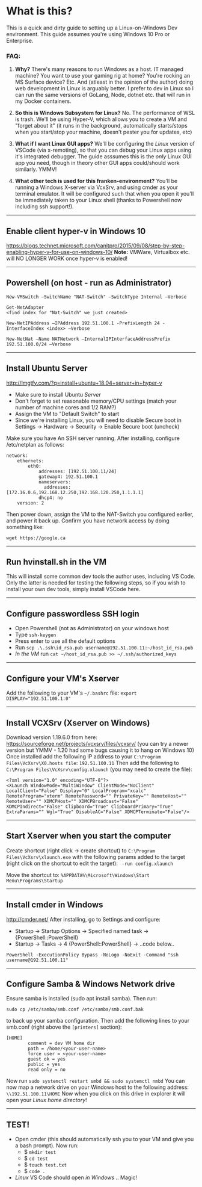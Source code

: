 # What is this?
This is a quick and dirty guide to setting up a Linux-on-Windows Dev environment. This guide assumes you're using Windows 10 Pro or Enterprise.
### FAQ:
1. **Why?**
There's many reasons to run Windows as a host. IT managed machine? You want to use your gaming rig at home? You're rocking an MS Surface device? Etc. And (atleast in the opinion of the author) doing web development in Linux is arguably better. I prefer to dev in Linux so I can run the same versions of GoLang, Node, dotnet etc. that will run in my Docker containers.

2. **So this is Windows Subsystem for Linux?**
No. The performance of WSL is trash. We'll be using Hyper-V, which allows you to create a VM and "forget about it" (it runs in the background, automatically starts/stops when you start/stop your machine, doesn't pester you for updates, etc)

3. **What if I want Linux GUI apps?**
We'll be configuring the _Linux_ version of VSCode (via x-remoting), so that you can debug your Linux apps using it's integrated debugger. The guide asssumes this is the _only_ Linux GUI app you need, though in theory other GUI apps could/should work similarly. YMMV!

4. **What other tech is used for this franken-environment?**
You'll be running a Windows X-server via VcxSrv, and using cmder as your terminal emulator. It will be configured such that when you open it you'll be immediately taken to your Linux shell (thanks to Powershell now including ssh support!).

-----------------------------------
Enable client hyper-v in Windows 10
-----------------------------------
https://blogs.technet.microsoft.com/canitpro/2015/09/08/step-by-step-enabling-hyper-v-for-use-on-windows-10/
**Note:** VMWare, Virtualbox etc. will NO LONGER WORK once hyper-v is enabled!

-------------------------------------------
Powershell (on host - run as Administrator)
-------------------------------------------
```
New-VMSwitch –SwitchName "NAT-Switch" –SwitchType Internal –Verbose

Get-NetAdapter
<find index for "Nat-Switch" we just created>

New-NetIPAddress –IPAddress 192.51.100.1 -PrefixLength 24 -InterfaceIndex <index> –Verbose

New-NetNat –Name NATNetwork –InternalIPInterfaceAddressPrefix 192.51.100.0/24 –Verbose
```

---------------------------------------------------------------------------------------------------
Install Ubuntu Server
---
http://lmgtfy.com/?q=install+ubuntu+18.04+server+in+hyper-v
- Make sure to install Ubuntu *Server*
- Don't forget to set reasonable memory/CPU settings (match your number of machine cores and 1/2 RAM?)
- Assign the VM to "Default Switch" to start
- Since we're installing Linux, you will need to disable Secure boot in Settings -> Hardware -> Security -> Enable Secure boot (uncheck)

Make sure you have An SSH server running. After installing, configure /etc/netplan as follows:
```
network:
    ethernets:
        eth0:
            addresses: [192.51.100.11/24]
            gateway4: 192.51.100.1
            nameservers:
              addresses: [172.16.0.6,192.168.12.250,192.168.120.250,1.1.1.1]
            dhcp4: no
    version: 2
```
Then power down, assign the VM to the NAT-Switch you configured earlier, and power it back up.
Confirm you have network access by doing something like:
```
wget https://google.ca
```

---------------------------
Run hvinstall.sh in the VM
---------------------------
This will install some common dev tools the author uses, including VS Code.
Only the latter is needed for testing the following steps, so if you wish to install your
own dev tools, simply install VSCode here.

---
Configure passwordless SSH login
---
- Open Powershell (not as Administrator) on your windows host
- Type `ssh-keygen`
- Press enter to use all the default options
- Run `scp .\.ssh\id_rsa.pub username@192.51.100.11:~/host_id_rsa.pub`
- _In the VM_ run `cat ~/host_id_rsa.pub >> ~/.ssh/authorized_keys`

-----------------------
Configure your VM's Xserver
-----------------------
Add the following to your VM's `~/.bashrc` file:
```export DISPLAY="192.51.100.1:0"```

-------------------------------------------------
Install VCXSrv (Xserver on Windows)
-------------------------------------------------
Download version 1.19.6.0 from here: https://sourceforge.net/projects/vcxsrv/files/vcxsrv/
(you can try a newer version but YMMV - 1.20 had some bugs causing it to hang on Windows 10)
Once installed add the following IP address to your `C:\Program Files\VcXsrv\X0.hosts file`:
```192.51.100.11```
Then add the following to `C:\Program Files\VcXsrv\config.xlaunch` (you may need to create the file):
```
<?xml version="1.0" encoding="UTF-8"?>
<XLaunch WindowMode="MultiWindow" ClientMode="NoClient" LocalClient="False" Display="0" LocalProgram="xcalc" RemoteProgram="xterm" RemotePassword="" PrivateKey="" RemoteHost="" RemoteUser="" XDMCPHost="" XDMCPBroadcast="False" XDMCPIndirect="False" Clipboard="True" ClipboardPrimary="True" ExtraParams="" Wgl="True" DisableAC="False" XDMCPTerminate="False"/>
```

-----------------------
Start Xserver when you start the computer
-----------------------
Create shortcut (right click -> create shortcut) to `C:\Program Files\VcXsrv\xlaunch.exe` with the following params added to the target (right click on the shortcut to edit the target):
``` -run config.xlaunch```

Move the shortcut to:
```%APPDATA%\Microsoft\Windows\Start Menu\Programs\Startup```

---
Install cmder in Windows
---
http://cmder.net/
After installing, go to Settings and configure:
- Startup -> Startup Options -> Specified named task -> {PowerShell::PowerShell}
- Startup -> Tasks -> 4 {PowerShell::PowerShell} ->  ..code below..
```
PowerShell -ExecutionPolicy Bypass -NoLogo -NoExit -Command "ssh username@192.51.100.11"
```

---
Configure Samba & Windows Network drive
---
Ensure samba is installed (sudo apt install samba). Then run:
```
sudo cp /etc/samba/smb.conf /etc/samba/smb.conf.bak
```
to back up your samba configuration. Then add the following lines to your smb.conf (right above the `[printers]` section):
```
[HOME]
        comment = dev VM home dir
        path = /home/<your-user-name>
        force user = <your-user-name>
        guest ok = yes
        public = yes
        read only = no
```
Now run `sudo systemctl restart smbd && sudo systemctl nmbd`
You can now map a network drive on your Windows host to the following address: `\\192.51.100.11\HOME`
Now when you click on this drive in explorer it will open your _Linux home directory_!

-----
TEST!
-----
- Open cmder (this should automatically ssh you to your VM and give you a bash prompt). Now run:
    -  $ `mkdir test`
    -  $ `cd test`
    -  $ `touch test.txt`
    -  $ `code .`
- _Linux_ VS Code should open _in Windows_ .. Magic!
